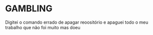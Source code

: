 # GAMBLING
Digitei o comando errado de apagar reoositório e apaguei todo o meu trabalho que não foi muito mas doeu
